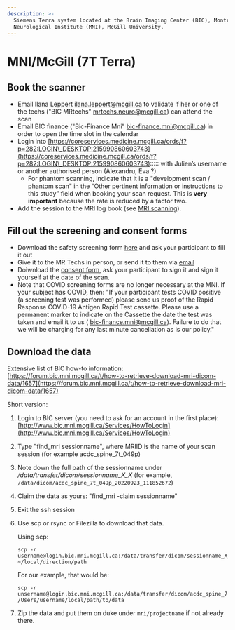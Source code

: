 ```yaml
---
description: >-
  Siemens Terra system located at the Brain Imaging Center (BIC), Montreal
  Neurological Institute (MNI), McGill University.
---
```


# MNI/McGill (7T Terra)

## Book the scanner

* Email Ilana Leppert [ilana.leppert@mcgill.ca](mailto:ilana.leppert@mcgill.ca) to validate if her or one of the techs ("BIC MRtechs" [mrtechs.neuro@mcgill.ca](mailto:mrtechs.neuro@mcgill.ca)) can attend the scan&#x20;
* Email BIC finance ("Bic-Finance Mni" [bic-finance.mni@mcgill.ca](mailto:bic-finance.mni@mcgill.ca)) in order to open the time slot in the calendar&#x20;
* Login into [https://coreservices.medicine.mcgill.ca/ords/f?p=282:LOGIN\_DESKTOP:215990860603743](https://coreservices.medicine.mcgill.ca/ords/f?p=282:LOGIN\_DESKTOP:215990860603743)::::: with  Julien’s username or another authorised person (Alexandru, Eva ?)
  * For phantom scanning, indicate that it is a "development scan / phantom scan" in the “Other pertinent information or instructions to this study” field when booking your scan request. This is **very important** because the rate is reduced by a factor two. 
* Add the session to the MRI log book (see [MRI scanning](./README.md#log-book)).

## Fill out the screening and consent forms

* Download the safety screening form [here](https://drive.google.com/file/d/1ezjUSRP9EYNM5zzqMNMIAwwkhevagay6/view?usp=sharing) and ask your participant to fill it out
* Give it to the MR Techs in person, or send it to them via [email](mailto:mrtechs.neuro@mcgill.ca)
* Doiwnload the [consent form](https://drive.google.com/file/d/1yS2MxG3P7QuDTcTUhfMIVhkzl9FpY8AS/view?usp=share_link), ask your participant to sign it and sign it yourself at the date of the scan.
* Note that COVID screening forms are no longer necessary at the MNI. If your subject has COVID, then: "If your participant tests COVID positive (a screening test was performed) please send us proof of the Rapid Response COVID-19 Antigen Rapid Test cassette.   Please use a permanent marker to indicate on the Cassette the date the test was taken and email it to us ( bic-finance.mni@mcgill.ca).    Failure to do that we will be charging for any last minute cancellation as is our policy."


## Download the data

Extensive list of BIC how-to information: [https://forum.bic.mni.mcgill.ca/t/how-to-retrieve-download-mri-dicom-data/1657](https://forum.bic.mni.mcgill.ca/t/how-to-retrieve-download-mri-dicom-data/1657)

Short version:
1. Login to BIC server (you need to ask for an account in the first place): [http://www.bic.mni.mcgill.ca/Services/HowToLogin](http://www.bic.mni.mcgill.ca/Services/HowToLogin)
2. Type "find_mri sessionname", where MRIID is the name of your scan session (for example acdc_spine_7t_049p)
3. Note down the full path of the sessionname under _/data/transfer/dicom/sessionname_X_X_ (for example, `/data/dicom/acdc_spine_7t_049p_20220923_111852672`)
4. Claim the data as yours: "find_mri -claim sessionname"
5. Exit the ssh session
6. Use scp or rsync or Filezilla to download that data. 

   Using scp:
   ```
   scp -r username@login.bic.mni.mcgill.ca:/data/transfer/dicom/sessionname_X_X ~/local/direction/path
   ```
   For our example, that would be:
   ```
   scp -r unsername@login.bic.mni.mcgill.ca:/data/transfer/dicom/acdc_spine_7t_049p_20220923_111852672 /Users/username/local/path/to/data
   ```
7. Zip the data and put them on duke under `mri/projectname` if not already there.
